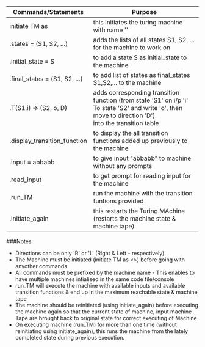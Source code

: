Commands/Statements | Purpose
---|---
initiate TM as <name> | this initiates the turing machine with name '<name>'
<name>.states = (S1, S2, ...) | adds the lists of all states S1, S2, ... for the machine <name> to work on
<name>.initial_state = S | to add a state S as initial_state to the machine <name>
<name>.final_states = (S1, S2, ...) | to add list of states as final_states S1,S2,... to the machine <name>
<name>.T(S1,i) => (S2, o, D) | adds corresponding transition function (from state 'S1' on i/p 'i' To state 'S2' and write 'o', then move to direction 'D') <br>into the transition table
<name>.display_transition_function | to display the all transition functions added up previously to the machine <name>
<name>.input = abbabb | to give input "abbabb" to machine <name> without any prompts
<name>.read_input | to get prompt for reading input for the machine <name>
<name>.run_TM | run the machine <name> with the transition funtions provided
<name>.initiate_again | this restarts the Turing MAchine <name> (restarts the machine state & machine tape)


###Notes:
  * Directions can be only 'R' or 'L' (Right & Left - respectively)
  * The Machine must be initiated (initiate TM as <>) before going with anyother commands
  * All commands must be prefixed by the machine name - This enables to have multiple machines intialised in the same code file/console
  * run_TM will execute the machine with available inputs and available transition functions & end up in the maximum reachable state & machine tape
  * The machine should be reinitiated (using initiate_again) before executing the machine again so that the current state of machine, input machine Tape are brought back to original state for correct executing of Machine
  * On executing machine (run_TM) for more than one time (without reinitiating using initiate_again), this runs the machine from the lately completed state during previous execution.
